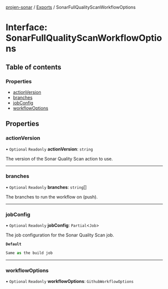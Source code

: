 [projen-sonar](../README.md) / [Exports](../modules.md) / SonarFullQualityScanWorkflowOptions

# Interface: SonarFullQualityScanWorkflowOptions

## Table of contents

### Properties

- [actionVersion](SonarFullQualityScanWorkflowOptions.md#actionversion)
- [branches](SonarFullQualityScanWorkflowOptions.md#branches)
- [jobConfig](SonarFullQualityScanWorkflowOptions.md#jobconfig)
- [workflowOptions](SonarFullQualityScanWorkflowOptions.md#workflowoptions)

## Properties

### actionVersion

• `Optional` `Readonly` **actionVersion**: `string`

The version of the Sonar Quality Scan action to use.

___

### branches

• `Optional` `Readonly` **branches**: `string`[]

The branches to run the workflow on (push).

___

### jobConfig

• `Optional` `Readonly` **jobConfig**: `Partial`\<`Job`\>

The job configuration for the Sonar Quality Scan job.

**`Default`**

```ts
Same as the build job
```

___

### workflowOptions

• `Optional` `Readonly` **workflowOptions**: `GithubWorkflowOptions`

